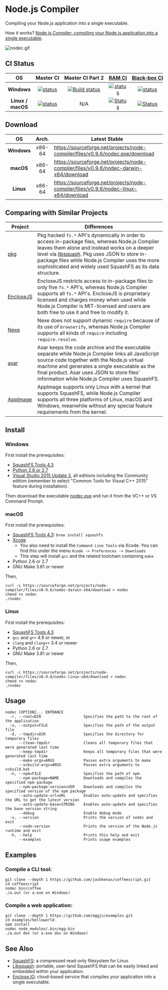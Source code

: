 # Node.js Compiler

Compiling your Node.js application into a single executable.

How it works? [Node.js Compiler: compiling your Node.js application into a single executable](https://speakerdeck.com/pmq20/node-dot-js-compiler-compiling-your-node-dot-js-application-into-a-single-executable).

![nodec.gif](https://github.com/pmq20/node-compiler/raw/master/nodec.gif)

## CI Status

|          OS          |          Master&#160;CI                                                                                                                                             |  Master&#160;CI&#160;Part&#160;2                                                                                                                                                     |   [RAM&#160;CI](https://github.com/pmq20/node-compiler-ram)                                                                                                               |                                                             [Black&#x2011;box&#160;CI](https://github.com/pmq20/node-compiler-blbt)            |
|:--------------------:|:-------------------------------------------------------------------------------------------------------------------------------------------------------------------:|:------------------------------------------------------------------------------------------------------------------------------------------------------------------------------------:|:-------------------------------------------------------------------------------------------------------------------------------------------------------------------------:|:----------------------------------------------------------------------------------------------------------------------------------------------:|
|     **Windows**      | [![status](https://ci.appveyor.com/api/projects/status/gap9xne0rayjtynp/branch/master?svg=true)](https://ci.appveyor.com/project/pmq20/node-compiler/branch/master) | [![Build status](https://ci.appveyor.com/api/projects/status/7d5v8r88p39808tq/branch/master?svg=true)](https://ci.appveyor.com/project/pmq20/node-compiler-appveyor2/branch/master)  |  [![status](https://ci.appveyor.com/api/projects/status/thpogkfsvij3r278/branch/master?svg=true)](https://ci.appveyor.com/project/pmq20/node-compiler-ram/branch/master)  |  [![status](https://ci.appveyor.com/api/projects/status/83a2wt22mfejiehe?svg=true)](https://ci.appveyor.com/project/pmq20/node-compiler-blbt)  |
|   **Linux / macOS**  | [![status](https://travis-ci.org/pmq20/node-compiler.svg?branch=master)](https://travis-ci.org/pmq20/node-compiler)                                                 | N/A                                                                                                                                                                                  |  [![Status](https://travis-ci.org/pmq20/node-compiler-ram.svg?branch=master)](https://travis-ci.org/pmq20/node-compiler-ram)                                              |  [![Status](https://travis-ci.org/pmq20/node-compiler-blbt.svg?branch=master)](https://travis-ci.org/pmq20/node-compiler-blbt)                 |

## Download

|          OS           |   Arch.  |                              Latest&#160;Stable                                        |
|:---------------------:|:--------:|----------------------------------------------------------------------------------------|
|      **Windows**      |  x86-64  | https://sourceforge.net/projects/node-compiler/files/v0.9.6/nodec.exe/download         |
|       **macOS**       |  x86-64  | https://sourceforge.net/projects/node-compiler/files/v0.9.6/nodec-darwin-x64/download  |
|       **Linux**       |  x86-64  | https://sourceforge.net/projects/node-compiler/files/v0.9.6/nodec-linux-x64/download   |

## Comparing with Similar Projects

| Project   | Differences                                                                                                                                                                                                                                                                                           |
|-----------|------------------------------------------------------------------------------------------------------------------------------------------------------------------------------------------------------------------------------------------------------------------------------------------------------|
| [pkg](https://github.com/zeit/pkg)       | Pkg hacked `fs.*` API's dynamically in order to access in-package files, whereas Node.js Compiler leaves them alone and instead works on a deeper level via [libsquash](https://github.com/pmq20/libsquash). Pkg uses JSON to store in-package files while Node.js Compiler uses the more sophisticated and widely used SquashFS as its data structure. |
| [EncloseJS](http://enclosejs.com/) | EncloseJS restricts access to in-package files to only five `fs.*` API's, whereas Node.js Compiler supports all `fs.*` API's. EncloseJS is proprietary licensed and charges money when used while Node.js Compiler is MIT-licensed and users are both free to use it and free to modify it.                    |
| [Nexe](https://github.com/nexe/nexe)      | Nexe does not support dynamic `require` because of its use of `browserify`, whereas Node.js Compiler supports all kinds of `require` including `require.resolve`.                                                                                     |
| [asar](https://github.com/electron/asar) | Asar keeps the code archive and the executable separate while Node.js Compiler links all JavaScript source code together with the Node.js virtual machine and generates a single executable as the final product. Asar uses JSON to store files' information while Node.js Compiler uses SquashFS. |
| [AppImage](http://appimage.org/)  | AppImage supports only Linux with a kernel that supports SquashFS, while Node.js Compiler supports all three platforms of Linux, macOS and Windows, meanwhile without any special feature requirements from the kernel.                                                                                                                                                                                       |

## Install

### Windows

First install the prerequisites:

* [SquashFS Tools 4.3](https://github.com/pmq20/squashfuse/files/691217/sqfs43-win32.zip)
* [Python 2.6 or 2.7](https://www.python.org/downloads/)
* [Visual Studio 2015 Update 3](https://www.visualstudio.com/), all editions
  including the Community edition (remember to select
  "Common Tools for Visual C++ 2015" feature during installation).

Then download the executable [nodec.exe](https://sourceforge.net/projects/node-compiler/files/v0.9.6/nodec.exe/download) and run it from the VC++ or VS Command Prompt.

### macOS

First install the prerequisites:

* [SquashFS Tools 4.3](http://squashfs.sourceforge.net/): `brew install squashfs`
* [Xcode](https://developer.apple.com/xcode/download/)
  * You also need to install the `Command Line Tools` via Xcode. You can find
    this under the menu `Xcode -> Preferences -> Downloads`
  * This step will install `gcc` and the related toolchain containing `make`
* Python 2.6 or 2.7
* GNU Make 3.81 or newer

Then,

    curl -L https://sourceforge.net/projects/node-compiler/files/v0.9.6/nodec-darwin-x64/download > nodec
    chmod +x nodec
    ./nodec

### Linux

First install the prerequisites:

* [SquashFS Tools 4.3](http://squashfs.sourceforge.net/)
* `gcc` and `g++` 4.9 or newer, or
* `clang` and `clang++` 3.4 or newer
* Python 2.6 or 2.7
* GNU Make 3.81 or newer

Then,

    curl -L https://sourceforge.net/projects/node-compiler/files/v0.9.6/nodec-linux-x64/download > nodec
    chmod +x nodec
    ./nodec

## Usage

    nodec [OPTION]... ENTRANCE
      -r, --root=DIR                   Specifies the path to the root of the application
      -o, --output=FILE                Specifies the path of the output file
      -d, --tmpdir=DIR                 Specifies the directory for temporary files
          --clean-tmpdir               Cleans all temporary files that were generated last time
          --keep-tmpdir                Keeps all temporary files that were generated last time
          --make-args=ARGS             Passes extra arguments to make
          --vcbuild-args=ARGS          Passes extra arguments to vcbuild.bat
      -n, --npm=FILE                   Specifies the path of npm
          --npm-package=NAME           Downloads and compiles the specified npm package
          --npm-package-version=VER    Downloads and compiles the specified version of the npm package
          --auto-update-url=URL        Enables auto-update and specifies the URL to get the latest version
          --auto-update-base=STRING    Enables auto-update and specifies the base version string
          --debug                      Enable debug mode
      -v, --version                    Prints the version of nodec and exit
          --node-version               Prints the version of the Node.js runtime and exit
      -h, --help                       Prints this help and exit
          --examples                   Prints usage examples

## Examples

### Compile a CLI tool:

    git clone --depth 1 https://github.com/jashkenas/coffeescript.git
    cd coffeescript
    nodec bin/coffee
    ./a.out (or a.exe on Windows)

### Compile a web application:

    git clone --depth 1 https://github.com/eggjs/examples.git
    cd examples/helloworld
    npm install
    nodec node_modules/.bin/egg-bin
    ./a.out dev (or a.exe dev on Windows)

## See Also

- [SquashFS](http://squashfs.sourceforge.net/): a compressed read-only filesystem for Linux.
- [Libsquash](https://github.com/pmq20/libsquash): portable, user-land SquashFS that can be easily linked and embedded within your application.
- [Enclose.IO](http://enclose.io/): cloud-based service that compiles your application into a single executable.
